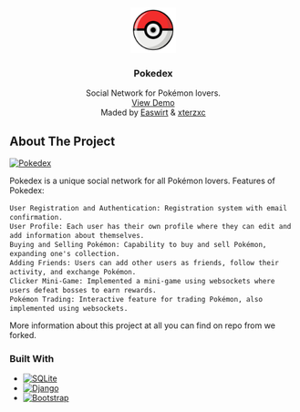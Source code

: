 <br />
<div align="center">
  <a href="https://github.com/Easwirt/workshop-pokedex">
    <img src="pokedex/static/images/favicon.png" alt="Logo" width="80" height="80">
  </a>

<h3 align="center">Pokedex</h3>

  <p align="center">
    Social Network for Pokémon lovers.
    <br />
    <a href="https://workshop-pokedex-django.onrender.com/">View Demo</a>
    <br />
    Maded by <a href="https://github.com/Easwirt">Easwirt</a> & <a href="https://github.com/xterzxc">xterzxc</a>
  </p>
</div>


<!-- ABOUT THE PROJECT -->
## About The Project

[![Pokedex](https://i.imgur.com/yCCIIDW.png)](https://workshop-pokedex-django.onrender.com/)

Pokedex is a unique social network for all Pokémon lovers.
Features of Pokedex:



    User Registration and Authentication: Registration system with email confirmation.
    User Profile: Each user has their own profile where they can edit and add information about themselves.
    Buying and Selling Pokémon: Capability to buy and sell Pokémon, expanding one's collection.
    Adding Friends: Users can add other users as friends, follow their activity, and exchange Pokémon.
    Clicker Mini-Game: Implemented a mini-game using websockets where users defeat bosses to earn rewards.
    Pokémon Trading: Interactive feature for trading Pokémon, also implemented using websockets.
    
More information about this project at all you can find on repo from we forked.



### Built With

* [![SQLite][SQLite]][SQLite-url]
* [![Django][Django]][Django-url]
* [![Bootstrap][Bootstrap.com]][Bootstrap-url]






<!-- MARKDOWN LINKS & IMAGES -->
<!-- https://www.markdownguide.org/basic-syntax/#reference-style-links -->
[SQLite-url]: https://www.sqlite.org/
[SQLite]: https://img.shields.io/badge/sqlite-%2307405e.svg?style=for-the-badge&logo=sqlite&logoColor=white
[Django]: https://img.shields.io/badge/django-%23092E20.svg?style=for-the-badge&logo=django&logoColor=white
[Django-url]: https://www.djangoproject.com/
[Bootstrap.com]: https://img.shields.io/badge/Bootstrap-563D7C?style=for-the-badge&logo=bootstrap&logoColor=white
[Bootstrap-url]: https://getbootstrap.com
